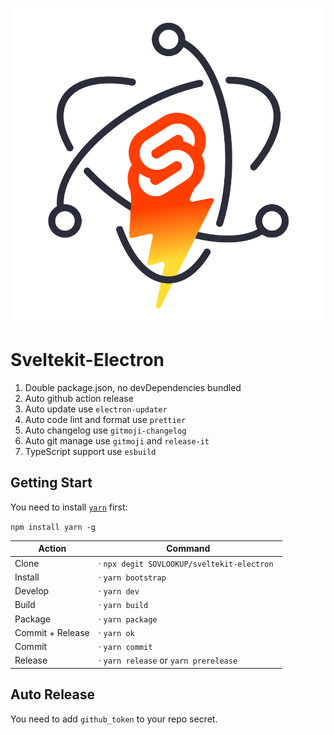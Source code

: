 <p align="center">
  <img src="static/sveltekit-electron.svg" />
</p>

# Sveltekit-Electron

1. Double package.json, no devDependencies bundled
2. Auto github action release
3. Auto update use `electron-updater`
4. Auto code lint and format use `prettier`
5. Auto changelog use `gitmoji-changelog`
6. Auto git manage use `gitmoji` and `release-it`
7. TypeScript support use `esbuild`

## Getting Start

You need to install [`yarn`](https://github.com/yarnpkg/yarn) first:

`npm install yarn -g`

| Action           | Command                                     |
| ---------------- | ------------------------------------------- |
| Clone            | · `npx degit SOVLOOKUP/sveltekit-electron ` |
| Install          | · `yarn bootstrap`                          |
| Develop          | · `yarn dev`                                |
| Build            | · `yarn build`                              |
| Package          | · `yarn package`                            |
| Commit + Release | · `yarn ok`                                 |
| Commit           | · `yarn commit`                             |
| Release          | · `yarn release` or `yarn prerelease`       |

## Auto Release

You need to add `github_token` to your repo secret.
